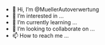 - 👋 Hi, I’m @MuellerAutoverwertung
- 👀 I’m interested in ...
- 🌱 I’m currently learning ...
- 💞️ I’m looking to collaborate on ...
- 📫 How to reach me ...

<!---
MuellerAutoverwertung/MuellerAutoverwertung is a ✨ special ✨ repository because its `README.md` (this file) appears on your GitHub profile.
You can click the Preview link to take a look at your changes.
--->
